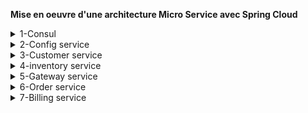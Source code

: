 
**Mise en oeuvre d'une architecture Micro Service avec Spring Cloud**

<details>
 <summary>1-Consul</summary><br>
 
![1](https://github.com/aymanzinabidine14/Architectures-Micro-services-avec-Spring-Cloud-/assets/128410611/49b27c4d-f6e8-4e29-b9d4-c58dfdf2e9c3)<br>
![2](https://github.com/aymanzinabidine14/Architectures-Micro-services-avec-Spring-Cloud-/assets/128410611/5ed302e6-3575-4ef7-bf76-cece8cd58c66)<br>
</details>

<details>
<summary>2-Config service</summary><br>
 
-Ce fichier contient le lien du référentiel qui regroupe tous les fichiers de configuration d'autres services :<br>
![4](https://github.com/aymanzinabidine14/Architectures-Micro-services-avec-Spring-Cloud-/assets/128410611/a0a96ba0-8237-4fa8-a196-2e1beae46105)<br><br>
 -l'annotation @EnableConfigServer active le serveur de configuration, tandis que l'annotation @EnableDiscoveryClient active le client de découverte pour faciliter la gestion des microservices dans un environnement distribué.<br>
![5](https://github.com/aymanzinabidine14/Architectures-Micro-services-avec-Spring-Cloud-/assets/128410611/421a2ab0-fafb-4c5b-935a-9eb07497027b)<br>
-aprés le démmarage de config service:<br>
![6](https://github.com/aymanzinabidine14/Architectures-Micro-services-avec-Spring-Cloud-/assets/128410611/175ecaef-21ea-41e5-ba2a-486c0b4ee64e)<br>
</details>

<details>
  <summary>3-Customer service</summary>
  -L'entité Customer :<br>
  
 ![Description de l'image](https://github.com/aymanzinabidine14/Architectures-Micro-services-avec-Spring-Cloud-/assets/128410611/31ad9f1b-2f8e-4d2a-831c-fa54c1d6f176)<br>
-La ligne spring.config.import=optional:configserver:http://localhost:8080 dans un fichier de configuration indique que Customer-service  doit importer sa configuration depuis un serveur de configuration 
 distant (Config Server) .<br><br>
 ![Description de l'image](https://github.com/aymanzinabidine14/Architectures-Micro-services-avec-Spring-Cloud-/assets/128410611/e84bc4d4-64cf-4f6e-8634-ecd7b0fe8675)<br>
 Le fichier de configuration distant :<br>
 ![Description de l'image](https://github.com/aymanzinabidine14/Architectures-Micro-services-avec-Spring-Cloud-/assets/128410611/4cfbbdbd-baac-4599-a6f8-ae2a81e5ff20)<br>

 ![Description de l'image](https://github.com/aymanzinabidine14/Architectures-Micro-services-avec-Spring-Cloud-/assets/128410611/50b11260-7fcf-4fa4-bf9c-ca76887686f2)<br><br>
  http://localhost:8081/customers 
 ![Description de l'image](https://github.com/aymanzinabidine14/Architectures-Micro-services-avec-Spring-Cloud-/assets/128410611/96803024-4121-4db3-9bb2-43206375bae9)<br>
 
</details>

<details>
  <summary>4-inventory service</summary>
  
![Description de l'image](https://github.com/aymanzinabidine14/Architectures-Micro-services-avec-Spring-Cloud-/assets/128410611/a0cdcbf1-091b-47b0-b076-e076ca4eda64)<br><br>
![Description de l'image](https://github.com/aymanzinabidine14/Architectures-Micro-services-avec-Spring-Cloud-/assets/128410611/72dcc3a0-a76c-431f-84cd-98a7bd0d7bf8)<br><br>
-L'entité Product :<br><br>
![Description de l'image](https://github.com/aymanzinabidine14/Architectures-Micro-services-avec-Spring-Cloud-/assets/128410611/2fb04636-ae53-441c-ad25-fa1f86674349)<br><br>
![Description de l'image](https://github.com/aymanzinabidine14/Architectures-Micro-services-avec-Spring-Cloud-/assets/128410611/8f3462f5-eed3-4474-8bab-f25f07d9b923)<br><br>
</details>

<details>
  <summary>5-Gateway service</summary>

  ![16](https://github.com/aymanzinabidine14/Architectures-Micro-services-avec-Spring-Cloud-/assets/128410611/4487be31-07e4-4ce4-87b6-fd5ae6fd13f1)<br><br>
   Gateway service configure une passerelle (gateway) utilisant Spring Cloud Gateway et utilise la découverte de service pour configurer dynamiquement les routes de la passerelle à partir d'un service de découverte. Cela offre une flexibilité et une évolutivité accrues dans un environnement de microservices où de nouveaux services peuvent être ajoutés sans avoir à mettre à jour manuellement la configuration de la passerelle.
  ![17](https://github.com/aymanzinabidine14/Architectures-Micro-services-avec-Spring-Cloud-/assets/128410611/cf9cb46d-05da-4b6b-b348-8af323716fc9) <br><br>
  On peut consulter une API REST depuis la passerelle sans avoir besoin de connaître le port du service.
  ![18](https://github.com/aymanzinabidine14/Architectures-Micro-services-avec-Spring-Cloud-/assets/128410611/172dc596-4a02-4777-a4b2-b0b14ad2e98e)<br><br>

</details>

<details>
  <summary>6-Order service</summary>
  
  ![19](https://github.com/aymanzinabidine14/Architectures-Micro-services-avec-Spring-Cloud-/assets/128410611/efb98dd4-1250-4ed4-9c68-149d7b2e3acc)<br>
 
  ![20](https://github.com/aymanzinabidine14/Architectures-Micro-services-avec-Spring-Cloud-/assets/128410611/99acbf94-4d1e-413a-87f9-2774f7467a18)<br>
   cette interface Feign définit les méthodes permettant d'interagir avec le service "costumer-service" via des requêtes HTTP GET:
  ![21](https://github.com/aymanzinabidine14/Architectures-Micro-services-avec-Spring-Cloud-/assets/128410611/f83da9d5-f113-4c0d-939b-87ee92b32950)
  L'application initialise des données de commande de manière aléatoire en utilisant des clients Feign pour récupérer des informations depuis d'autres services (customer et inventory). <br>
  ![22](https://github.com/aymanzinabidine14/Architectures-Micro-services-avec-Spring-Cloud-/assets/128410611/f9201c19-1464-4fc5-8747-4224366ee7ee)<br>

</details>

<details>
  <summary>7-Billing service</summary>

  démarrage du vault :
  ![23](https://github.com/aymanzinabidine14/Architectures-Micro-services-avec-Spring-Cloud-/assets/128410611/0b9fc063-47bf-4e20-99b1-b7f09e22d95c)
  ![24](https://github.com/aymanzinabidine14/Architectures-Micro-services-avec-Spring-Cloud-/assets/128410611/cfeb7586-f0fc-4cc4-af29-e40431047918)
  
  -Dans le fichier de configuration, on définit le token Vault :
  
  ![25](https://github.com/aymanzinabidine14/Architectures-Micro-services-avec-Spring-Cloud-/assets/128410611/2f10e0cc-35f5-4a89-89d6-7867e9bb2cd8)

  -Configuration des secrets avec Vault et Consul  :
  
  ![26](https://github.com/aymanzinabidine14/Architectures-Micro-services-avec-Spring-Cloud-/assets/128410611/b7f4e8d4-c0bc-4101-bdd0-0dfbfc5253b6)
  ![27](https://github.com/aymanzinabidine14/Architectures-Micro-services-avec-Spring-Cloud-/assets/128410611/b78c501f-da1a-41d7-8b16-3a0dc789060d)
  ![28](https://github.com/aymanzinabidine14/Architectures-Micro-services-avec-Spring-Cloud-/assets/128410611/a9a9384f-92c8-4de3-9e58-69672391705e)
  ![30](https://github.com/aymanzinabidine14/Architectures-Micro-services-avec-Spring-Cloud-/assets/128410611/96161fbd-0357-4ae5-9b96-c5badf2db94d)
  ![31](https://github.com/aymanzinabidine14/Architectures-Micro-services-avec-Spring-Cloud-/assets/128410611/e85357b7-b456-4c6a-a424-fc48510a6dcc)
  ![32](https://github.com/aymanzinabidine14/Architectures-Micro-services-avec-Spring-Cloud-/assets/128410611/73cdc415-b8f9-4d69-aeaa-5f70c89296ad)
  ![33](https://github.com/aymanzinabidine14/Architectures-Micro-services-avec-Spring-Cloud-/assets/128410611/98263bb8-1ca3-4e6e-97a5-bb4bca55ecdd)
  ![34](https://github.com/aymanzinabidine14/Architectures-Micro-services-avec-Spring-Cloud-/assets/128410611/ab4a97b5-1360-447f-9893-04585c2364db)
  ![35](https://github.com/aymanzinabidine14/Architectures-Micro-services-avec-Spring-Cloud-/assets/128410611/fe73d1de-d099-4a9b-b2ca-425670b779da)
  ![36](https://github.com/aymanzinabidine14/Architectures-Micro-services-avec-Spring-Cloud-/assets/128410611/c45daf13-4dba-4b05-8a8c-00133759e52e)

</details>










